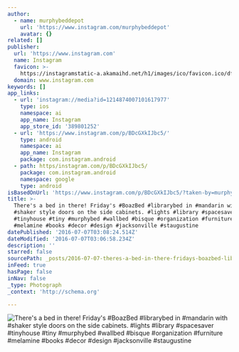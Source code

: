 ```yaml
---
author:
  - name: murphybeddepot
    url: 'https://www.instagram.com/murphybeddepot'
    avatar: {}
related: []
publisher:
  url: 'https://www.instagram.com'
  name: Instagram
  favicon: >-
    https://instagramstatic-a.akamaihd.net/h1/images/ico/favicon.ico/dfa85bb1fd63.ico
  domain: www.instagram.com
keywords: []
app_links:
  - url: 'instagram://media?id=1214874007101617977'
    type: ios
    namespace: ai
    app_name: Instagram
    app_store_id: '389801252'
  - url: 'https://www.instagram.com/p/BDcGXkIJbc5/'
    type: android
    namespace: ai
    app_name: Instagram
    package: com.instagram.android
  - path: https/instagram.com/p/BDcGXkIJbc5/
    package: com.instagram.android
    namespace: google
    type: android
isBasedOnUrl: 'https://www.instagram.com/p/BDcGXkIJbc5/?taken-by=murphybeddepot'
title: >-
  There's a bed in there! Friday's #BoazBed #librarybed in #mandarin with
  #shaker style doors on the side cabinets. #lights #library #spacesaver
  #tinyhouse #tiny #murphybed #wallbed #bisque #organization #furniture
  #melamine #books #decor #design #jacksonville #staugustine
datePublished: '2016-07-07T03:08:24.514Z'
dateModified: '2016-07-07T03:06:58.234Z'
description: ''
starred: false
sourcePath: _posts/2016-07-07-theres-a-bed-in-there-fridays-boazbed-librarybed-in-ma.md
inFeed: true
hasPage: false
inNav: false
_type: Photograph
_context: 'http://schema.org'

---
```

![There's a bed in there! Friday's #BoazBed #librarybed in #mandarin with #shaker style doors on the side cabinets. #lights #library #spacesaver #tinyhouse #tiny #murphybed #wallbed #bisque #organization #furniture #melamine #books #decor #design #jacksonville #staugustine](https://scontent.cdninstagram.com/t51.2885-15/s640x640/sh0.08/e35/11363785_1570509033240303_2125905136_n.jpg?ig_cache_key=MTIxNDg3NDAwNzEwMTYxNzk3Nw%3D%3D.2)